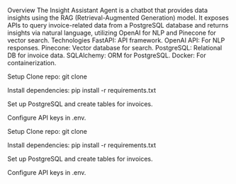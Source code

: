 Overview
The Insight Assistant Agent is a chatbot that provides data insights using the RAG (Retrieval-Augmented Generation) model. It exposes APIs to query invoice-related data from a PostgreSQL database and returns insights via natural language, utilizing OpenAI for NLP and Pinecone for vector search.
Technologies
FastAPI: API framework.
OpenAI API: For NLP responses.
Pinecone: Vector database for search.
PostgreSQL: Relational DB for invoice data.
SQLAlchemy: ORM for PostgreSQL.
Docker: For containerization.

Setup
Clone repo:
git clone <repo-url>

Install dependencies:
pip install -r requirements.txt

Set up PostgreSQL and create tables for invoices.

Configure API keys in .env.


Setup
Clone repo:
git clone <repo-url>

Install dependencies:
pip install -r requirements.txt

Set up PostgreSQL and create tables for invoices.

Configure API keys in .env.
